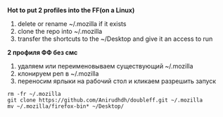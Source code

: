 **Hot to put 2 profiles into the FF(on a Linux)**

1. delete or rename ~/.mozilla if it exists
2. clone the repo into ~/.mozilla
3. transfer the shortcuts to the ~/Desktop and give it an access to run


**2 профиля ФФ без смс**

1. удаляем или переименовываем существующий ~/.mozilla
2. клонируем реп в ~/.mozilla
3. переносим ярлыки на рабочий стол и кликаем разрешить запуск

```
rm -fr ~/.mozilla
git clone https://github.com/Anirudhdh/doubleff.git ~/.mozilla
mv ~/.mozilla/firefox-bin* ~/Desktop/
```
